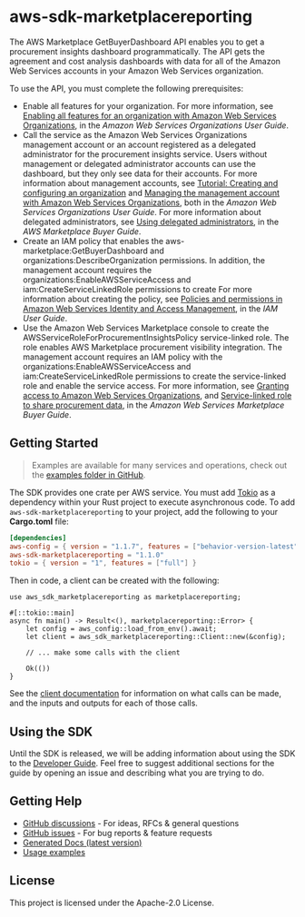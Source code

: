 # aws-sdk-marketplacereporting

The AWS Marketplace GetBuyerDashboard API enables you to get a procurement insights dashboard programmatically. The API gets the agreement and cost analysis dashboards with data for all of the Amazon Web Services accounts in your Amazon Web Services organization.

To use the API, you must complete the following prerequisites:
  - Enable all features for your organization. For more information, see [Enabling all features for an organization with Amazon Web Services Organizations](https://docs.aws.amazon.com/organizations/latest/userguide/orgs_manage_org_support-all-features.html), in the _Amazon Web Services Organizations User Guide_.
  - Call the service as the Amazon Web Services Organizations management account or an account registered as a delegated administrator for the procurement insights service. Users without management or delegated administrator accounts can use the dashboard, but they only see data for their accounts. For more information about management accounts, see [Tutorial: Creating and configuring an organization](https://docs.aws.amazon.com/organizations/latest/userguide/orgs_tutorials_basic.html) and [Managing the management account with Amazon Web Services Organizations](https://docs.aws.amazon.com/organizations/latest/userguide/orgs-manage_accounts_management.html), both in the _Amazon Web Services Organizations User Guide_. For more information about delegated administrators, see [Using delegated administrators](https://docs.aws.amazon.com/marketplace/latest/buyerguide/management-delegates.html), in the _AWS Marketplace Buyer Guide_.
  - Create an IAM policy that enables the aws-marketplace:GetBuyerDashboard and organizations:DescribeOrganization permissions. In addition, the management account requires the organizations:EnableAWSServiceAccess and iam:CreateServiceLinkedRole permissions to create For more information about creating the policy, see [Policies and permissions in Amazon Web Services Identity and Access Management](https://docs.aws.amazon.com/IAM/latest/UserGuide/access_policies.html), in the _IAM User Guide_.
  - Use the Amazon Web Services Marketplace console to create the AWSServiceRoleForProcurementInsightsPolicy service-linked role. The role enables AWS Marketplace procurement visibility integration. The management account requires an IAM policy with the organizations:EnableAWSServiceAccess and iam:CreateServiceLinkedRole permissions to create the service-linked role and enable the service access. For more information, see [Granting access to Amazon Web Services Organizations](https://docs.aws.amazon.com/marketplace/latest/buyerguide/orgs-access-slr.html), and [Service-linked role to share procurement data](https://docs.aws.amazon.com/marketplace/latest/buyerguide/buyer-service-linked-role-procurement.html), in the _Amazon Web Services Marketplace Buyer Guide_.

## Getting Started

> Examples are available for many services and operations, check out the
> [examples folder in GitHub](https://github.com/awslabs/aws-sdk-rust/tree/main/examples).

The SDK provides one crate per AWS service. You must add [Tokio](https://crates.io/crates/tokio)
as a dependency within your Rust project to execute asynchronous code. To add `aws-sdk-marketplacereporting` to
your project, add the following to your **Cargo.toml** file:

```toml
[dependencies]
aws-config = { version = "1.1.7", features = ["behavior-version-latest"] }
aws-sdk-marketplacereporting = "1.1.0"
tokio = { version = "1", features = ["full"] }
```

Then in code, a client can be created with the following:

```rust,no_run
use aws_sdk_marketplacereporting as marketplacereporting;

#[::tokio::main]
async fn main() -> Result<(), marketplacereporting::Error> {
    let config = aws_config::load_from_env().await;
    let client = aws_sdk_marketplacereporting::Client::new(&config);

    // ... make some calls with the client

    Ok(())
}
```

See the [client documentation](https://docs.rs/aws-sdk-marketplacereporting/latest/aws_sdk_marketplacereporting/client/struct.Client.html)
for information on what calls can be made, and the inputs and outputs for each of those calls.

## Using the SDK

Until the SDK is released, we will be adding information about using the SDK to the
[Developer Guide](https://docs.aws.amazon.com/sdk-for-rust/latest/dg/welcome.html). Feel free to suggest
additional sections for the guide by opening an issue and describing what you are trying to do.

## Getting Help

* [GitHub discussions](https://github.com/awslabs/aws-sdk-rust/discussions) - For ideas, RFCs & general questions
* [GitHub issues](https://github.com/awslabs/aws-sdk-rust/issues/new/choose) - For bug reports & feature requests
* [Generated Docs (latest version)](https://awslabs.github.io/aws-sdk-rust/)
* [Usage examples](https://github.com/awslabs/aws-sdk-rust/tree/main/examples)

## License

This project is licensed under the Apache-2.0 License.

